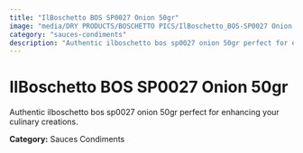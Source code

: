 ```yaml
---
title: "IlBoschetto BOS SP0027 Onion 50gr"
image: "media/DRY PRODUCTS/BOSCHETTO PICS/IlBoschetto_BOS-SP0027 Onion 50gr.png"
category: "sauces-condiments"
description: "Authentic ilboschetto bos sp0027 onion 50gr perfect for enhancing your culinary creations."
---
```


# IlBoschetto BOS SP0027 Onion 50gr

Authentic ilboschetto bos sp0027 onion 50gr perfect for enhancing your culinary creations.

**Category:** Sauces Condiments
